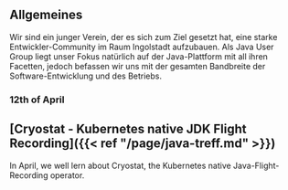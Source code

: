 ## Allgemeines

Wir sind ein junger Verein, der es sich zum Ziel gesetzt hat, eine starke Entwickler-Community im Raum Ingolstadt aufzubauen.
Als Java User Group liegt unser Fokus natürlich auf der Java-Plattform mit all ihren Facetten, jedoch befassen wir uns mit der gesamten Bandbreite der Software-Entwicklung und des Betriebs.

### 12th of April
## [Cryostat - Kubernetes native JDK Flight Recording]({{< ref "/page/java-treff.md" >}})

In April, we well lern about Cryostat, the Kubernetes native Java-Flight-Recording operator.
